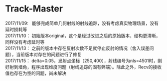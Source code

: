 # Track-Master
2017/11/09:   能够完成简单几何射线的射线追踪，没有考虑真实物理场景，没有延时损耗等  
2017/11/10：  初始版本original，这个是经过改进之后的原始版本，结构更清晰，同样没有考虑延时等  
2017/11/13：  之前的版本中存在反射次数不足就停止反射的情况（舍入误差问题），当前版本对存在的问题进行了修复  
2017/11/15：  delta=0.05，发射点坐标（250,400），射线编号为nls=4501时，刚好射到墙角，程序出现维度问题（射线追踪的固有弊端）。除此之外，Recv的接收值也存在为空的问题，尚未解决